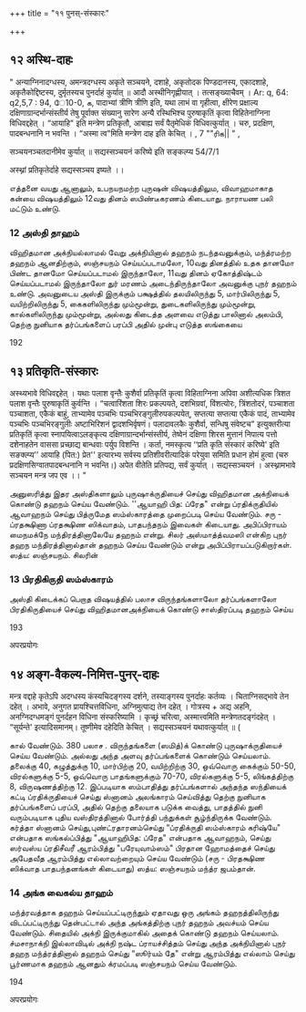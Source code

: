 +++
title = "११ पुनस्-संस्कारः"

+++
## १२ अस्थि-दाहः

" अन्याग्निनादग्धस्य, अमन्त्रदग्धस्य अकृते सञ्चयने, दशाहे, अकृतोदक पिण्डदानस्य, एकादशाहे, अकृतैकोद्दिष्टस्य, दुर्मृतस्यच पुनर्दाहं कुर्यात् ॥ आदौ अस्थीनिगृह्णीयात् । तत्सङ्ख्याचैवम् । Ar: q, 64: q2,5,7 : 94, ே10-0, க, पादाभ्यां त्रीणि त्रीणि इति, यथा लाभं वा गृहीत्वा, क्षीरेण प्रक्षाल्य दक्षिणाग्रान्दर्भान्संस्तीर्य तेषु पूर्वाक्त संख्यानु सारेण अन्यै रस्थिभिश्च पुरुषाकृतिं कृत्वा विहितेनाग्निना विधिवद्दहेत् । “आयाहि" इति मन्त्रेण प्रतिकृतौ, आबाह्य सर्वं पैतृमेधिकं विधिवत्कुर्यात् । चरु, प्रदक्षिण, पादबन्धनानि न भवन्ति । “अस्मा त्व"मिति मन्त्रेण दाह इति केचित् । , 7 ""ரிக|| " ,

सञ्चयनञ्चतदानीमेव कुर्यात् ॥ सद्यस्सञ्चयनं करिष्ये इति सङ्कल्प्य 54/7/1

अस्थ्नां प्रतिकृतेर्दाहे सद्यस्सञ्चय इष्यते ।।

எத்தனை வயது ஆனாலும், உபநயநமற்ற புருஷன் விஷயத்திலும, விவாஹமாகாத கன்யை விஷயத்திலும் 12வது தினம் ஸபிண்டீகரணம் கிடையாது. நாராயண பலி மட்டும் உண்டு.

### 12 அஸ்தி தாஹம்

விஹிதமான அக்நியல்லாமல் வேறு அக்நியினால் தஹநம் நடந்தவனுக்கும், மந்த்ரமற்ற தஹநம் ஆனதிற்கும், ஸஞ்சயநம் செய்யப்படாமலோ, 10வது தினத்தில் உதக தானமோ பிண்ட தானமோ செய்யப்படாமல் இருந்தாலோ, 11வது தினம் ஏகோத்திஷ்டம் செய்யப்படாமல் இருந்தாலோ துர் மரணம் அடைந்திருந்தாலோ அவனுக்கு புநர் தஹநம் உண்டு. அவனுடைய அஸ்தி இருக்கும் பக்ஷத்தில் தலயிலிருந்து 5, மார்பிலிருந்து 5, வயிற்றிலிருந்து 5, கைகளிலிருந்து மும்மூன்று, துடைகளிலிருந்து மும்மூன்று, கால்களிலிருந்து மும்மூன்று, அல்லது கிடைத்த அளவை எடுத்து பாலினால் அலம்பி, தெற்கு நுனியாக தர்ப்பங்களைப் பரப்பி அதில் முன்பு எடுத்த ஸங்கையை

192


## १३ प्रतिकृति-संस्कारः

अस्थ्यभावे विधिवद्दहेत् । यथाः पलाश वृन्तैः कुशैर्वा प्रतिकृतिं कृत्वा विहिताग्निना अपिवा अशीत्यधिक त्रिशत पलाश वृन्तैः पुरुषाकृतिं कुर्वन्ति । “चत्वारिंशता शिरः प्रकल्पयते, दशभिग्रवां, विंशत्योरः, त्रिंशतोदरं, पञ्चाशता पञ्चाशता, एकैकं बाहुं, ताभ्यामेव पञ्चभिः पञ्चभिरङ्गुलीरुपकल्पयेत्, सप्तत्या सप्तत्या एकैकं पादं, ताभ्यामेव पञ्चभिः पञ्चभिरङ्गुलीः अष्टाभिरिशनं द्वादशभिर्वृषणं। पलादावलकैः कुशैर्वा, सन्धिषु संवेष्टच" इत्युक्तरीत्या प्रतिकृतिं कृत्वा स्नापयित्वाऽलङ्कृत्य दक्षिणाग्रान्दर्भान्संस्तीर्य, तेष्वेनं दक्षिणा शिरस मुत्तानं निपात्य पत्तो दशेनाहतेन वाससा प्रच्छाद्य बान्धवाः पर्युप विशन्ति । कर्ता, नमस्कृत्य ‘‘प्रति कृति संस्कारं करिष्ये' इति सङक्ल्प्य’’ आयाहि (पित:) प्रेत'' इत्यारभ्य सर्वस्य प्रतिशीवरीत्यादिकं परेयुवा समिति प्रधान होमं हुत्वा (चरु प्रदक्षिणसिग्वातपादबन्धनानि न भवन्ति।) अपेत वीतेति प्रतिपद्य, सर्वं कुर्यात् । सद्यस्सञ्चयनं । अस्थ्नामभावे सञ्चयन मन्त्र जप एव ।। "

அனுஸரித்து இதர அஸ்திகளாலும் புருஷாக்ருதியைச் செய்து விஹிதமான அக்நியைக் கொண்டு தஹநம் செய்ய வேண்டும். ''ஆயாஹி பித: ப்ரேத" என்று ப்ரதிக்ருதியில் ஆவாஹநம் செய்து பித்ருமேத ஸம்ஸ்காரத்தை முறைப்படி செய்ய வேண்டும். சரு - ப்ரதக்ஷிணா ப்ரதக்ஷிண ஸிக்வாதம், பாதபந்தநம் இவைகள் கிடையாது. அபிப்பிராயம் மைநமக்நே மந்திரத்தினாலேயே தஹநம் என்று. சிலர் அஸ்மாத்த்வமஸி என்கிற புநர் தஹந மந்திரத்தினால்தான் தஹநம் செய்ய வேண்டும் என்று அபிப்பிராயப்படுகிறார்கள். ஸத்ய: ஸஞ்சயநம். சிலரின்

### 13 பிரதிகிருதி ஸம்ஸ்காரம்

அஸ்தி கிடைக்கப் பெறாத விஷயத்தில் பலாச விருந்தங்களாலோ தர்ப்பங்களாலோ பிரதிகிருதியைச் செய்து விஹிதமானஅக்நியைக் கொண்டு சாஸ்திரப்படி தஹநம் செய்ய

193


अपरप्रयोगः

## १४ अङ्ग-वैकल्य-निमित्त-पुनर्-दाहः

मन्त्र वद्दाहे कृतेऽपि अदग्धस्य कंस्यचिदङ्गस्य दर्शने, तस्याङ्गस्य पुनर्दाहः कर्तव्यः । चिताग्निसद्भावे तेन दहेत् । अभावे, अनुगत प्रायश्चित्तविधिना, अग्निमुत्पाद्य तेन दहेत् । गोत्रस्य + अद्य अहनि, अनग्निदग्धमङ्गं पुनर्दहन विधिना संस्करिष्यामि । कृच्छ्रं चरित्वा, अस्मात्त्वमिति मन्त्रेणतदङ्गंदहेत् । “सूर्यन्ते' इत्यादिसमानम्। तूष्णीमेव दहेदिति केचित् । सद्यस्सञ्चयनं यथावत्कुर्यात् ॥ (

கால் வேண்டும். 380 பலாச . விருந்தங்களை (ஸமித்)க் கொண்டு புருஷாக்ருதியைச் செய்ய வேண்டும். அல்லது அந்த அளவு தர்ப்பங்களைக் கொண்டும் செய்யலாம். தலைக்கு 40, கழுத்துக்கு 10, மார்பிற்கு 20, வயிற்றிற்கு 30, ஒவ்வொரு கைக்கும் 50-50, விரல்களுக்கு 5-5, ஒவ்வொரு பாதங்களுக்கும் 70-70, விரல்களுக்கு 5-5, லிங்கத்திற்கு 8, விருஷணத்திற்கு 12. இப்படியாக ஸம்பாதித்து தர்ப்பங்களால் அந்தந்த ஸந்தியைக் கட்டி ப்ரதிக்ருதியைச் செய்து ஸ்னானம் அலங்காரம் செய்வித்து தெற்கு நுனியாக தர்ப்பங்களைப் பரப்பி, அதில் தெற்கு தலையாக படுக்க வைத்து, பாதத்தில் நுனி வரும்படியாக புதிய வஸ்திரத்தினால் போர்த்தி பந்துக்கள் சூழ்ந்திருக்க வேண்டும். கர்த்தா ஸ்னானம் செய்து,புண்ட்ரதாரனம்செய்து “ப்ரதிக்ருதி ஸம்ஸ்காரம் கரிஷ்யே" என்பதாக ஸங்கல்ப்பித்து "ஆயாஹிபித: ப்ரேத" என்பதாக ஆவாஹநம், செய்து ஸர்வஸ்ய ப்ரதிசீவரீ ஆரம்பித்து "பரேயுவாம்ஸம்" பிரதான ஹோமத்தைச் செய்து அபேதவீத ஆரம்பித்து எல்லாவற்றையும் செய்ய வேண்டும் (சரு - பிரதக்ஷிண ஸிக்வாத பாதபந்தனங்கள் கிடையாது) ஸத்ய: ஸஞ்சயநம் மந்த்ர ஜபம்தான்.

### 14 அங்க வைகல்ய தாஹம்

மந்த்ரவத்தாக தஹநம் செய்யப்பட்டிருந்தும் ஏதாவது ஒரு அங்கம் தஹநத்திலிருந்து விடப்பட்டிருந்து தென்பட்டால் அந்த அங்கத்திற்கு புநர் தஹநம் அவச்யம் செய்ய வேண்டும். சிதையில் அக்நி இருக்குமாகில் அதைக் கொண்டு தஹநம் செய்யலாம். ச்மசாநாக்நி இல்லாவிடில் அக்நி நஷ்ட ப்ராயச்சித்தம் செய்து அந்த அக்நியினால் புநர் தஹந மந்த்ரத்தினால் தஹநம் செய்து “ஸூர்யம் தே" என்று ஆரம்பித்து எல்லாம் செய்து பூர்ணமாக தஹநம் ஆனதும் க்ரமப்படி ஸஞ்சயநம் செய்ய வேண்டும்.

194


अपरप्रयोगः
